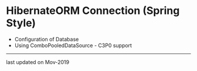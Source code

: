 # HibernateORM Connection (Spring Style)

* Configuration of Database
* Using ComboPooledDataSource - C3P0 support


---
last updated on Mov-2019
